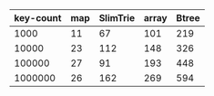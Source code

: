 | key-count | map | SlimTrie | array | Btree |
|-----------|-----|----------|-------|-------|
|      1000 |  11 |       67 |   101 |   219 |
|     10000 |  23 |      112 |   148 |   326 |
|    100000 |  27 |       91 |   193 |   448 |
|   1000000 |  26 |      162 |   269 |   594 |
